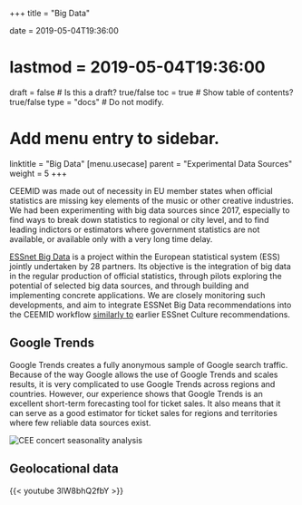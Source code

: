 +++
title = "Big Data"

date = 2019-05-04T19:36:00
# lastmod = 2019-05-04T19:36:00

draft = false  # Is this a draft? true/false
toc = true  # Show table of contents? true/false
type = "docs"  # Do not modify.

# Add menu entry to sidebar.
linktitle = "Big Data"
[menu.usecase]
  parent = "Experimental Data Sources"
  weight = 5
+++

CEEMID was made out of necessity in EU member states when official statistics are missing key elements of the music or other creative industries.  We had been experimenting with big data sources since 2017, especially to find ways to break down statistics to regional or city level, and to find leading indictors or estimators where government statistics are not available, or available only with a very long time delay. 

[ESSnet Big Data](https://webgate.ec.europa.eu/fpfis/mwikis/essnetbigdata/index.php/Main_Page) is a project within the European statistical system (ESS) jointly undertaken by 28 partners. Its objective is the integration of big data in the regular production of official statistics, through pilots exploring the potential of selected big data sources, and through building and implementing concrete applications. We are closely monitoring such developments, and aim to integrate ESSNet Big Data recommendations into the CEEMID workflow [similarly to](/publication/creating_better_2015/) earlier ESSnet Culture recommendations.


## Google Trends

Google Trends creates a fully anonymous sample of Google search traffic. Because of the way Google allows the use of Google Trends and scales results, it is very complicated to use Google Trends across regions and countries.  However, our experience shows that Google Trends is an excellent short-term forecasting tool for ticket sales.  It also means that it can serve as a good estimator for ticket sales for regions and territories where few reliable data sources exist. 

![CEE concert seasonality analysis](/img/seasonality_plot.jpg)


## Geolocational data

{{< youtube 3lW8bhQ2fbY >}}

